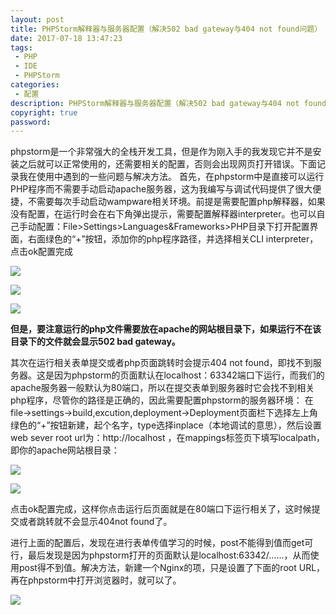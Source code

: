 ```yaml
---
layout: post
title: PHPStorm解释器与服务器配置（解决502 bad gateway与404 not found问题）
date: 2017-07-18 13:47:23
tags:
 - PHP
 - IDE
 - PHPStorm
categories:
 - 配置
description: PHPStorm解释器与服务器配置（解决502 bad gateway与404 not found问题）
copyright: true
password: 
---
```


phpstorm是一个非常强大的全栈开发工具，但是作为刚入手的我发现它并不是安装之后就可以正常使用的，还需要相关的配置，否则会出现网页打开错误。下面记录我在使用中遇到的一些问题与解决方法。
首先，在phpstorm中是直接可以运行PHP程序而不需要手动启动apache服务器，这为我编写与调试代码提供了很大便捷，不需要每次手动启动wampware相关环境。前提是需要配置php解释器，如果没有配置，在运行时会在右下角弹出提示，需要配置解释器interpreter。也可以自己手动配置：File>Settings>Languages&Frameworks>PHP目录下打开配置界面，右面绿色的“+”按钮，添加你的php程序路径，并选择相关CLI interpreter，点击ok配置完成

![](/uploads/2017-07-18/4.png)

![](/uploads/2017-07-18/5.png)

![](/uploads/2017-07-18/6.png)


__但是，要注意运行的php文件需要放在apache的网站根目录下，如果运行不在该目录下的文件就会显示502 bad gateway。__

其次在运行相关表单提交或者php页面跳转时会提示404 not found，即找不到服务器。这是因为phpstorm的页面默认在localhost：63342端口下运行，而我们的apache服务器一般默认为80端口，所以在提交表单到服务器时它会找不到相关php程序，尽管你的路径是正确的，因此需要配置phpstorm的服务器环境：
在file->settings->build,excution,deployment->Deployment页面栏下选择左上角绿色的“+”按钮新建，起个名字，type选择inplace（本地调试的意思），然后设置web sever root url为：http://localhost ，在mappings标签页下填写localpath，即你的apache网站根目录：

![](/uploads/2017-07-18/1.png)

![](/uploads/2017-07-18/2.png)

点击ok配置完成，这样你点击运行后页面就是在80端口下运行相关了，这时候提交或者跳转就不会显示404not found了。

进行上面的配置后，发现在进行表单传值学习的时候，post不能得到值而get可行，最后发现是因为phpstorm打开的页面默认是localhost:63342/......，从而使用post得不到值。解决方法，新建一个Nginx的项，只是设置了下面的root URL，再在phpstorm中打开浏览器时，就可以了。

![](/uploads/2017-07-18/3.png)
